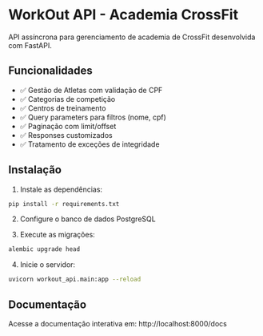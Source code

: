 # WorkOut API - Academia CrossFit

API assíncrona para gerenciamento de academia de CrossFit desenvolvida com FastAPI.

## Funcionalidades

- ✅ Gestão de Atletas com validação de CPF
- ✅ Categorias de competição
- ✅ Centros de treinamento
- ✅ Query parameters para filtros (nome, cpf)
- ✅ Paginação com limit/offset
- ✅ Responses customizados
- ✅ Tratamento de exceções de integridade

## Instalação

1. Instale as dependências:
```bash
pip install -r requirements.txt
```

2. Configure o banco de dados PostgreSQL

3. Execute as migrações:
```bash
alembic upgrade head
```

4. Inicie o servidor:
```bash
uvicorn workout_api.main:app --reload
```

## Documentação

Acesse a documentação interativa em: http://localhost:8000/docs 